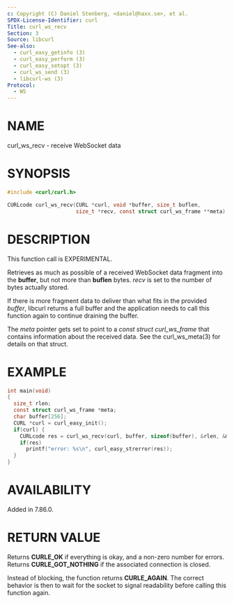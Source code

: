 ```yaml
---
c: Copyright (C) Daniel Stenberg, <daniel@haxx.se>, et al.
SPDX-License-Identifier: curl
Title: curl_ws_recv
Section: 3
Source: libcurl
See-also:
  - curl_easy_getinfo (3)
  - curl_easy_perform (3)
  - curl_easy_setopt (3)
  - curl_ws_send (3)
  - libcurl-ws (3)
Protocol:
  - WS
---
```


# NAME

curl_ws_recv - receive WebSocket data

# SYNOPSIS

~~~c
#include <curl/curl.h>

CURLcode curl_ws_recv(CURL *curl, void *buffer, size_t buflen,
                      size_t *recv, const struct curl_ws_frame **meta);
~~~

# DESCRIPTION

This function call is EXPERIMENTAL.

Retrieves as much as possible of a received WebSocket data fragment into the
**buffer**, but not more than **buflen** bytes. *recv* is set to the
number of bytes actually stored.

If there is more fragment data to deliver than what fits in the provided
*buffer*, libcurl returns a full buffer and the application needs to call
this function again to continue draining the buffer.

The *meta* pointer gets set to point to a *const struct curl_ws_frame*
that contains information about the received data. See the
curl_ws_meta(3) for details on that struct.

# EXAMPLE

~~~c
int main(void)
{
  size_t rlen;
  const struct curl_ws_frame *meta;
  char buffer[256];
  CURL *curl = curl_easy_init();
  if(curl) {
    CURLcode res = curl_ws_recv(curl, buffer, sizeof(buffer), &rlen, &meta);
    if(res)
      printf("error: %s\n", curl_easy_strerror(res));
  }
}
~~~

# AVAILABILITY

Added in 7.86.0.

# RETURN VALUE

Returns **CURLE_OK** if everything is okay, and a non-zero number for
errors. Returns **CURLE_GOT_NOTHING** if the associated connection is
closed.

Instead of blocking, the function returns **CURLE_AGAIN**. The correct
behavior is then to wait for the socket to signal readability before calling
this function again.
